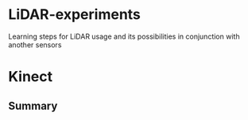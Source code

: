 # LiDAR-experiments
Learning steps for LiDAR usage and its possibilities in conjunction with another sensors

# Kinect

## Summary



<!-- 
git init
git remote add origin https://github.com/HumbertoDiego/lidar-experiments
git pull origin main
#Do changes
git add * ; git commit -m "update Kinect files"; git push -u origin main
 -->
